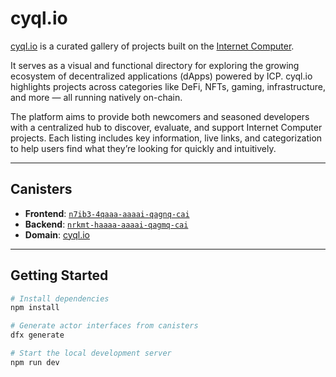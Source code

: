 # cyql.io

[cyql.io](https://cyql.io/) is a curated gallery of projects built on the [Internet Computer](https://internetcomputer.org/).

It serves as a visual and functional directory for exploring the growing ecosystem of decentralized applications (dApps) powered by ICP. cyql.io highlights projects across categories like DeFi, NFTs, gaming, infrastructure, and more — all running natively on-chain.

The platform aims to provide both newcomers and seasoned developers with a centralized hub to discover, evaluate, and support Internet Computer projects. Each listing includes key information, live links, and categorization to help users find what they’re looking for quickly and intuitively.

---

## Canisters

- **Frontend**: [`n7ib3-4qaaa-aaaai-qagnq-cai`](https://n7ib3-4qaaa-aaaai-qagnq-cai.ic0.app)
- **Backend**: [`nrkmt-haaaa-aaaai-qagmq-cai`](https://dashboard.internetcomputer.org/canister/nrkmt-haaaa-aaaai-qagmq-cai)
- **Domain**: [cyql.io](https://cyql.io)

---

## Getting Started

```bash
# Install dependencies
npm install

# Generate actor interfaces from canisters
dfx generate

# Start the local development server
npm run dev
```

